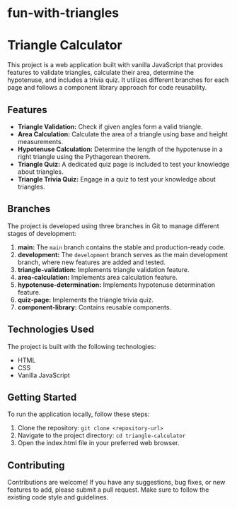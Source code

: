 # fun-with-triangles

# Triangle Calculator

This project is a web application built with vanilla JavaScript that provides features to validate triangles, 
calculate their area, determine the hypotenuse, and includes a trivia quiz. It utilizes different branches for each page and follows a component library approach for code reusability.
## Features

- **Triangle Validation:**  Check if given angles form a valid triangle.
- **Area Calculation:**  Calculate the area of a triangle using base and height measurements.
- **Hypotenuse Calculation:** Determine the length of the hypotenuse in a right triangle using the Pythagorean theorem.
- **Triangle Quiz:** A dedicated quiz page is included to test your knowledge about triangles.
- **Triangle Trivia Quiz:**  Engage in a quiz to test your knowledge about triangles.

## Branches

The project is developed using three branches in Git to manage different stages of development:

1. **main:** The `main` branch contains the stable and production-ready code.
2. **development:** The `development` branch serves as the main development branch, where new features are added and tested.
3. **triangle-validation:** Implements triangle validation feature.
4. **area-calculation:** Implements area calculation feature.
5. **hypotenuse-determination:** Implements hypotenuse determination feature.
6. **quiz-page:** Implements the triangle trivia quiz.
7. **component-library:** Contains reusable components.

## Technologies Used

The project is built with the following technologies:

- HTML
- CSS
- Vanilla JavaScript

## Getting Started

To run the application locally, follow these steps:

1. Clone the repository: `git clone <repository-url>`
2. Navigate to the project directory: `cd triangle-calculator`
3. Open the index.html file in your preferred web browser.

## Contributing

Contributions are welcome! If you have any suggestions, bug fixes, or new features to add, please submit a pull request. Make sure to follow the existing code style and guidelines.
